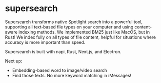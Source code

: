 # supersearch
Supersearch transforms native Spotlight search into a powerful tool, supporting all text-based file types on your computer and using content-aware indexing methods. We implemented BM25 just like MacOS, but in Rust! We index fully on all types of file content, helpful for situations where accuracy is more important than speed.

Supersearch is built with napi, Rust, Next.js, and Electron.

Next up:
- Embedding-based word to image/video search
- Find those texts. No more keyword matching in iMessages!
